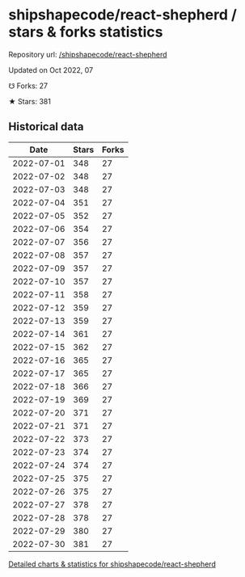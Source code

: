 # shipshapecode/react-shepherd / stars & forks statistics

Repository url: [/shipshapecode/react-shepherd](https://github.com/shipshapecode/react-shepherd)

Updated on Oct 2022, 07

☋ Forks: 27

★ Stars: 381

## Historical data
| Date | Stars | Forks |
|------|-------|-------|
| 2022-07-01 | 348 | 27 | 
| 2022-07-02 | 348 | 27 | 
| 2022-07-03 | 348 | 27 | 
| 2022-07-04 | 351 | 27 | 
| 2022-07-05 | 352 | 27 | 
| 2022-07-06 | 354 | 27 | 
| 2022-07-07 | 356 | 27 | 
| 2022-07-08 | 357 | 27 | 
| 2022-07-09 | 357 | 27 | 
| 2022-07-10 | 357 | 27 | 
| 2022-07-11 | 358 | 27 | 
| 2022-07-12 | 359 | 27 | 
| 2022-07-13 | 359 | 27 | 
| 2022-07-14 | 361 | 27 | 
| 2022-07-15 | 362 | 27 | 
| 2022-07-16 | 365 | 27 | 
| 2022-07-17 | 365 | 27 | 
| 2022-07-18 | 366 | 27 | 
| 2022-07-19 | 369 | 27 | 
| 2022-07-20 | 371 | 27 | 
| 2022-07-21 | 371 | 27 | 
| 2022-07-22 | 373 | 27 | 
| 2022-07-23 | 374 | 27 | 
| 2022-07-24 | 374 | 27 | 
| 2022-07-25 | 375 | 27 | 
| 2022-07-26 | 375 | 27 | 
| 2022-07-27 | 378 | 27 | 
| 2022-07-28 | 378 | 27 | 
| 2022-07-29 | 380 | 27 | 
| 2022-07-30 | 381 | 27 | 


[Detailed charts & statistics for shipshapecode/react-shepherd](https://reviewgithub.com/rep/shipshapecode/react-shepherd)
